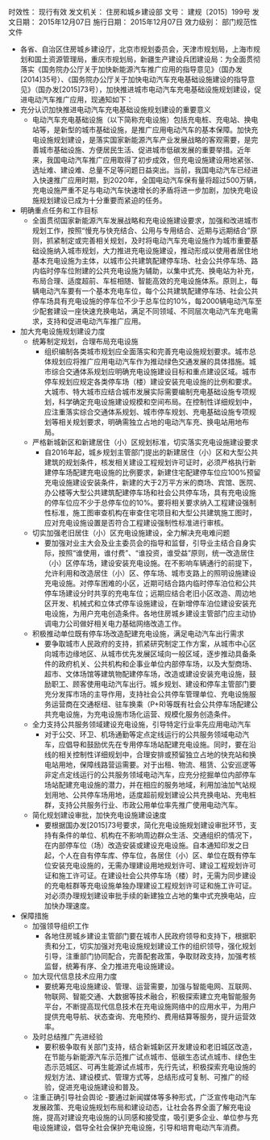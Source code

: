 时效性：    现行有效
发文机关：  住房和城乡建设部
文号：      建规〔2015〕199号
发文日期：  2015年12月07日
施行日期：  2015年12月07日
效力级别：  部门规范性文件


- 各省、自治区住房城乡建设厅，北京市规划委员会，天津市规划局，上海市规划和国土资源管理局，重庆市规划局，新疆生产建设兵团建设局：为全面贯彻落实《国务院办公厅关于加快新能源汽车推广应用的指导意见》（国办发[2014]35号）、《国务院办公厅关于加快电动汽车充电基础设施建设的指导意见》（国办发[2015]73号），加快推进城市电动汽车充电基础设施规划建设，促进电动汽车推广应用，现通知如下：
- 充分认识加快推进电动汽车充电基础设施规划建设的重要意义
  - 电动汽车充电基础设施（以下简称充电设施）包括充电桩、充电站、换电站等，是新型的城市基础设施，是推广应用电动汽车的基本保障。加快充电设施规划建设，是落实国家新能源汽车产业发展战略的客观需要，是完善城市基础设施、方便居民生活、促进城市低碳发展的重要举措。近年来，我国电动汽车推广应用取得了初步成效，但充电设施建设用地紧张、选址难、建设难、总量不足等问题日益突出。当前，我国电动汽车已经进入快速推广应用时期，到2020年，全国电动汽车保有量将超过500万辆，充电设施严重不足与电动汽车快速增长的矛盾将进一步加剧，加快充电设施规划建设已成为十分重要而紧迫的任务。
- 明确重点任务和工作目标
  - 全面贯彻国家新能源汽车发展战略和充电设施建设要求，加强和改进城市规划工作，按照“慢充与快充结合、公用与专用结合、近期与远期结合”原则，抓紧制定或完善相关规划，及时将电动汽车充电设施作为城市重要基础设施纳入城市规划，大力推进充电设施建设，推动形成以使用者居住地基本充电设施为主体，以城市公共建筑配建停车场、社会公共停车场、路内临时停车位附建的公共充电设施为辅助，以集中式充、换电站为补充，布局合理、适度超前、车桩相随、智能高效的充电设施体系。原则上，每辆电动汽车要有一个基本充电车位，每个公共建筑配建停车场、社会公共停车场具有充电设施的停车位不少于总车位的10%，每2000辆电动汽车至少配套建设一座快速充换电站，满足不同领域、不同层次电动汽车充电需求，支持和促进电动汽车推广应用。
- 加大充电设施规划建设力度
  - 统筹制定规划，合理布局充电设施
    - 组织编制各类城市规划应全面落实和完善充电设施规划要求。城市总体规划应将推广应用电动汽车作为推动绿色交通发展的具体措施。城市综合交通体系规划应明确充电设施建设目标和重点建设区域。城市停车规划应规定各类停车场（楼）建设安装充电设施的比例和要求。大城市、特大城市应结合城市发展实际需要编制充电基础设施专项规划，科学确定充电设施建设规模和空间布局。在控制性详细规划中，应注重落实综合交通体系规划、城市停车规划、充电基础设施专项规划等相关规划要求，明确需独立占地的电动汽车充、换电站用地布局。
  - 严格新城新区和新建居住（小）区规划标准，切实落实充电设施建设要求
    - 自2016年起，城乡规划主管部门提出的新建居住（小）区和大型公共建筑的规划条件，核发相关建设工程规划许可证时，必须严格执行新建停车场配建充电设施的比例要求，新建住宅配建停车位应100%预留充电设施建设安装条件，新建的大于2万平方米的商场、宾馆、医院、办公楼等大型公共建筑配建停车场和社会公共停车场，具有充电设施的停车位应不少于总停车位的10%。要将相关要求纳入工程建设强制性标准，施工图审查机构在审查住宅项目和大型公共建筑施工图时，应对充电设施设置是否符合工程建设强制性标准进行审核。
  - 切实加强老旧居住（小）区充电设施建设，全力解决充电难问题
    - 要加强对业主大会及业主委员会的指导和监督，引导业主结合自身实际，按照“谁使用，谁付费”、“谁投资，谁受益”原则，统一改造居住（小）区停车场，建设安装充电设施。在不影响车辆通行的前提下，允许利用和改造居住（小）区、停车场、城市支路上的照明设施建设充电设施。对停车困难的小区，近期可结合路内临时停车泊位和公共停车场建设分时共享的充电车位；远期应结合老旧小区改造、周边地区开发、机械式和立体式停车设施建设，在新增停车泊位建设安装充电设施，为用户充电创造条件。各地住房城乡建设主管部门应主动协调电力公司做好相关电力基础网络改造工作。
  - 积极推动单位既有停车场改造配建充电设施，满足电动汽车出行需求
    - 要争取城市人民政府的支持，抓紧研究制定工作方案，从城市中心区向城市边缘地区、从城市优先发展区域向一般区域，逐步推动具备条件的政府机关、公共机构和企事业单位内部停车场，以及大型商场、超市、文体场馆等建筑物配建停车场，改造或建设安装充电设施，鼓励职工、顾客使用电动汽车出行。城乡规划、建设和停车主管部门要充分发挥市场的主导作用，支持社会公共停车管理单位、充电设施服务运营商在交通枢纽、驻车换乘（P+R)等既有社会公共停车场配建公共充电设施，为充电设施市场化运营、规模化服务创造条件。
  - 全力支持公共服务领域建设充电设施，引导特定行业率先应用电动汽车
    - 对于公交、环卫、机场通勤等定点定线运行的公共服务领域电动汽车，应倡导和鼓励优先在专用停车场站配建充电设施。同时，要在沿线的相关控制性详细规划中，合理安排或预留独立占地的快充站和换电站用地，保障线路营运需要。对于出租、物流、租赁、公安巡逻等非定点定线运行的公共服务领域电动汽车，应充分挖掘单位内部停车场站配建充电设施的潜力，并在相应的服务地域，利用加油加气站规划用地、公共停车场用地，适度超前规划建设公共充换电站、充电桩群，支持公共服务行业、市政公用单位率先推广使用电动汽车。
  - 简化规划建设审批，加快充电设施建设速度
    - 要根据国办发[2015]73号要求，简化充电设施规划建设审批环节，支持有条件的单位、机构在不影响周边群众生活、交通组织的情况下，在内部停车位（场）改造安装或建设充电设施。自本通知印发之日起，个人在自有停车库、停车位，各居住（小）区、单位在既有停车位安装充电设施的，无需办理建设用地规划许可、建设工程规划许可证和施工许可证。在建设社会公共停车场（楼）时，无需为同步建设的充电桩群等充电设施单独办理建设工程规划许可证和施工许可证。对必须办理规划建设审批手续的新建独立占地的集中式充换电站，应加快办理速度。
- 保障措施
  - 加强领导组织工作
    - 各地住房城乡建设主管部门要在城市人民政府领导和支持下，根据职责和分工，切实加强对充电设施规划建设工作的组织领导，强化规划引导，注重部门协同配合，完善配套政策，争取财政支持，加强考核监督，统筹有序、全力推进充电设施建设。
  - 加大现代信息技术应用力度
    - 要统筹充电设施建设、管理、运营需要，加强与智能电网、互联网、物联网、智能交通、大数据等技术融合，积极探索建立充电智能服务平台，不断提高现代信息技术在充电设施网络中的应用水平，为用户提供充电导航、状态查询、充电预约、费用结算等服务，提升运营效率。
  - 及时总结推广先进经验
    - 要积极争取有关部门支持，结合新城新区开发建设和老旧城区改造，在节能与新能源汽车示范推广试点城市、低碳生态试点城市、绿色生态示范城区、可再生能源试点城市，先行先试，积极探索充电设施的规划方法、建设模式、管理方式等，总结形成可复制、可推广的经验，促进充电设施建设和普及。
  - 注重正确引导社会舆论
    -要通过新闻媒体等多种形式，广泛宣传电动汽车发展政策、充电设施规划布局和建设动态，让社会各界全面了解充电设施，提高对建设充电设施的认同感和接受度，吸引更多企业、单位参与充电设施建设，倡导全社会保护充电设施，引导和培育电动汽车消费。
